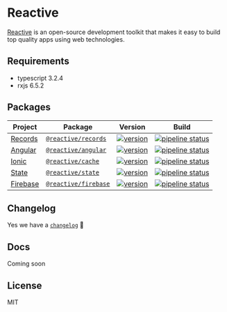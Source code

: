# Reactive

[Reactive](https://reative.dev/) is an open-source development toolkit that makes it easy to build top quality apps using web technologies.

## Requirements

- typescript 3.2.4
- rxjs 6.5.2

## Packages

| Project                              | Package                                                                  | Version                                                                                                                    |                                                                        Build                                                                         |
| ------------------------------------ | ------------------------------------------------------------------------ | -------------------------------------------------------------------------------------------------------------------------- | :--------------------------------------------------------------------------------------------------------------------------------------------------: |
| [Records](/libs/records/README.md)   | [`@reactive/records`](https://www.npmjs.com/package/@reactive/records)   | [![version](https://img.shields.io/npm/v/@reactive/records/latest.svg)](https://www.npmjs.com/package/@reactive/records)   |  [![pipeline status](https://gitlab.com/reactive/test-records/badges/master/pipeline.svg)](https://gitlab.com/reactive/test-records/commits/master)  |
| [Angular](/libs/angular/README.md)   | [`@reactive/angular`](https://www.npmjs.com/package/@reactive/angular)   | [![version](https://img.shields.io/npm/v/@reactive/angular/latest.svg)](https://www.npmjs.com/package/@reactive/angular)   |  [![pipeline status](https://gitlab.com/reactive/test-angular/badges/master/pipeline.svg)](https://gitlab.com/reactive/test-angular/commits/master)  |
| [Ionic](/libs/cache/README.md)       | [`@reactive/cache`](https://www.npmjs.com/package/@reactive/cache)       | [![version](https://img.shields.io/npm/v/@reactive/cache/latest.svg)](https://www.npmjs.com/package/@reactive/cache)       |    [![pipeline status](https://gitlab.com/reactive/test-ionic/badges/master/pipeline.svg)](https://gitlab.com/reactive/test-ionic/commits/master)    |
| [State](/libs/state/README.md)       | [`@reactive/state`](https://www.npmjs.com/package/@reactive/state)       | [![version](https://img.shields.io/npm/v/@reactive/state/latest.svg)](https://www.npmjs.com/package/@reactive/state)       |    [![pipeline status](https://gitlab.com/reactive/test-state/badges/master/pipeline.svg)](https://gitlab.com/reactive/test-state/commits/master)    |
| [Firebase](/libs/firebase/README.md) | [`@reactive/firebase`](https://www.npmjs.com/package/@reactive/firebase) | [![version](https://img.shields.io/npm/v/@reactive/firebase/latest.svg)](https://www.npmjs.com/package/@reactive/firebase) | [![pipeline status](https://gitlab.com/reactive/test-firebase/badges/master/pipeline.svg)](https://gitlab.com/reactive/test-firebase/commits/master) |

## Changelog

Yes we have a [`changelog`](/CHANGELOG.md) 🍭

## Docs

Coming soon

## License

MIT
